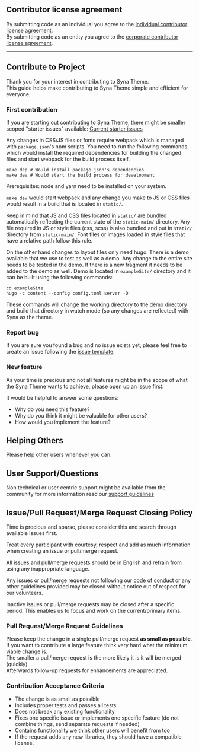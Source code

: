 ## Contributor license agreement

By submitting code as an individual you agree to the
[individual contributor license agreement](/CLA/INDIVIDUAL_CONTRIBUTOR_LICENSE_AGREEMENT.md).  
By submitting code as an entity you agree to the
[corporate contributor license agreement](/CLA/CORPORATE_CONTRIBUTOR_LICENSE_AGREEMENT.md).  

<!-- Should always come as first item in contributor guide! -->

---

## Contribute to Project

Thank you for your interest in contributing to Syna Theme.  
This guide helps make contributing to Syna Theme simple and efficient for everyone.

### First contribution

If you are starting out contributing to Syna Theme, there might be smaller scoped "starter issues" available:
[Current starter issues](https://github.com/okkur/syna/labels/starter%20issue)

Any changes in CSS/JS files or fonts require webpack which is managed with `package.json`'s npm scripts. You need to run the following commands which would install the required dependencies for building the changed files and start webpack for the build process itself.

```
make dep # Would install package.json's dependencies
make dev # Would start the build process for development
```

Prerequisites: node and yarn need to be installed on your system.

`make dev` would start webpack and any change you make to JS or CSS files would result in a build that is located in `static/`.

Keep in mind that JS and CSS files located in `static/` are bundled automatically reflecting the current state of the `static-main/` directory. Any file required in JS or style files (css, scss) is also bundled and put in `static/` directory from `static-main/`. Font files or images loaded in style files that have a relative path follow this rule.

On the other hand changes to layout files only need hugo. There is a demo available that we use to test as well as a demo. Any change to the entire site needs to be tested in the demo. If there is a new fragment it needs to be added to the demo as well. Demo is located in `exampleSite/` directory and it can be built using the following commands:

```
cd exampleSite
hugo -c content --config config.toml server -D
```

These commands will change the working directory to the demo directory and build that directory in watch mode (so any changes are reflected) with Syna as the theme.

### Report bug

If you are sure you found a bug and no issue exists yet, please feel free to create an issue following the [issue template](/.github/ISSUE_TEMPLATE.md).

### New feature

As your time is precious and not all features might be in the scope of what the Syna Theme wants to achieve, please open up an issue first.

It would be helpful to answer some questions:
  * Why do you need this feature?
  * Why do you think it might be valuable for other users?
  * How would you implement the feature?

## Helping Others

Please help other users whenever you can.

## User Support/Questions

Non technical or user centric support might be available from the community for more information read our [support guidelines](/SUPPORT.md)

## Issue/Pull Request/Merge Request Closing Policy

Time is precious and sparse, please consider this and search through available issues first.

Treat every participant with courtesy, respect and add as much information when creating an issue or pull/merge request.

All issues and pull/merge requests should be in English and refrain from using any inappropriate language.

Any issues or pull/merge requests not following our [code of conduct](/CODE_OF_CONDUCT.md) or any other guidelines provided may be closed without notice out of respect for our volunteers.

Inactive issues or pull/merge requests may be closed after a specific period. This enables us to focus and work on the current/primary items.

### Pull Request/Merge Request Guidelines

Please keep the change in a single pull/merge request **as small as possible**.  
If you want to contribute a large feature think very hard what the minimum viable change is.  
The smaller a pull/merge request is the more likely it is it will be merged (quickly).  
Afterwards follow-up requests for enhancements are appreciated.  

### Contribution Acceptance Criteria

* The change is as small as possible
* Includes proper tests and passes all tests
* Does not break any existing functionality
* Fixes one specific issue or implements one specific feature (do not combine things, send separate requests if needed)
* Contains functionality we think other users will benefit from too
* If the request adds any new libraries, they should have a compatible license.
